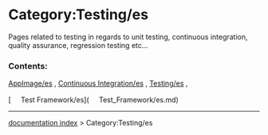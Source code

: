 # Category:Testing/es
Pages related to testing in regards to unit testing, continuous integration, quality assurance, regression testing etc\...

### Contents:

[AppImage/es](AppImage/es.md) , [Continuous Integration/es](Continuous_Integration/es.md) , [Testing/es](Testing/es.md) ,

[<img src="images/Property.png" style="width:16px"> Test Framework/es](<img src="images/Property.png" style="width:16px"> Test_Framework/es.md)

---
[documentation index](../README.md) > Category:Testing/es
